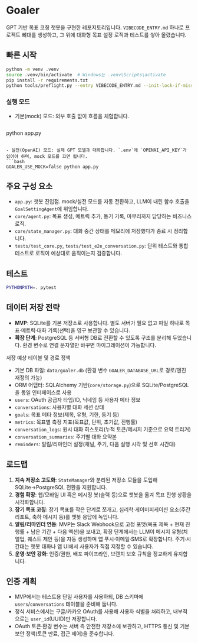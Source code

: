 # Goaler

GPT 기반 목표 코칭 챗봇을 구현한 레포지토리입니다. `VIBECODE_ENTRY.md` 하나로 프로젝트 뼈대를 생성하고, 그 위에 대화형 목표 설정 로직과 테스트를 쌓아 올렸습니다.

## 빠른 시작

```bash
python -m venv .venv
source .venv/bin/activate  # Windows는 .venv\Scripts\activate
pip install -r requirements.txt
python tools/preflight.py --entry VIBECODE_ENTRY.md --init-lock-if-missing --check-secrets
```

### 실행 모드
- 기본(mock) 모드: 외부 호출 없이 흐름을 체험합니다.
  ```bash
python app.py
  ```

- 실전(OpenAI) 모드: 실제 GPT 모델과 대화합니다. `.env`에 `OPENAI_API_KEY`가 있어야 하며, mock 모드를 끄면 됩니다.
  ```bash
GOALER_USE_MOCK=false python app.py
  ```

## 주요 구성 요소
- `app.py`: 챗봇 진입점. mock/실전 모드를 자동 전환하고, LLM이 내린 함수 호출을 `GoalSettingAgent`에 위임합니다.
- `core/agent.py`: 목표 생성, 메트릭 추가, 동기 기록, 마무리까지 담당하는 비즈니스 로직.
- `core/state_manager.py`: 대화 중간 상태를 메모리에 저장했다가 종료 시 정리합니다.
- `tests/test_core.py`, `tests/test_e2e_conversation.py`: 단위 테스트와 통합 테스트로 로직이 예상대로 움직이는지 검증합니다.

## 테스트
```bash
PYTHONPATH=. pytest
```

## 데이터 저장 전략
- **MVP**: SQLite를 기본 저장소로 사용합니다. 별도 서버가 필요 없고 파일 하나로 목표·메트릭·대화 기록(선택)을 영구 보관할 수 있습니다.
- **확장 단계**: PostgreSQL 등 서버형 DB로 전환할 수 있도록 구조를 분리해 두었습니다. 환경 변수로 연결 문자열만 바꾸면 마이그레이션이 가능합니다.

저장 예상 테이블 및 경로 정책
- 기본 DB 파일: `data/goaler.db` (환경 변수 `GOALER_DATABASE_URL`로 경로/엔진 재정의 가능)
- ORM 어댑터: SQLAlchemy 기반(`core/storage.py`)으로 SQLite/PostgreSQL을 동일 인터페이스로 사용
- `users`: OAuth 공급자 타입/ID, 닉네임 등 사용자 메타 정보
- `conversations`: 사용자별 대화 세션 상태
- `goals`: 목표 메타 정보(제목, 유형, 기한, 동기 등)
- `metrics`: 목표별 측정 지표(목표값, 단위, 초기값, 진행률)
- `conversation_logs`: 원시 대화 히스토리(누적 토큰/메시지 기준으로 요약 트리거)
- `conversation_summaries`: 주기별 대화 요약본
- `reminders`: 알림/리마인더 설정(채널, 주기, 다음 실행 시각 및 선호 시간대)

## 로드맵
1. **지속 저장소 고도화**: `StateManager`와 분리된 저장소 모듈을 도입해 SQLite→PostgreSQL 전환을 지원합니다.
2. **경험 확장**: 웹/모바일 UI 혹은 메시징 봇(슬랙 등)으로 챗봇을 옮겨 목표 진행 상황을 시각화합니다.
3. **장기 목표 코칭**: 장기 목표를 작은 단계로 쪼개고, 심리학·게이미피케이션 요소(주간 리포트, 축하 메시지 등)를 챗봇 응답에 녹입니다.
4. **알림/리마인더 연동**: MVP는 Slack Webhook으로 고정 포맷(목표 제목 + 현재 진행률 + 남은 기간 + 다음 액션)을 보내고, 확장 단계에서는 LLM이 메시지 유형(치얼업, 퀘스트 제안 등)을 자동 생성하며 앱 푸시·이메일·SMS로 확장합니다. 주기·시간대는 챗봇 대화나 앱 UI에서 사용자가 직접 지정할 수 있습니다.
5. **운영·보안 강화**: 인증/권한, 배포 파이프라인, 브랜치 보호 규칙을 정교하게 유지합니다.

## 인증 계획
- MVP에서는 테스트용 단일 사용자를 사용하되, DB 스키마에 `users`/`conversations` 테이블을 준비해 둡니다.
- 정식 서비스에서는 구글/카카오 OAuth를 사용해 사용자 식별을 처리하고, 내부적으로는 `user_id`(UUID)만 저장합니다.
- OAuth 토큰·환경 변수는 서버 측 안전한 저장소에 보관하고, HTTPS 통신 및 기본 보안 정책(토큰 만료, 접근 제어)을 준수합니다.
